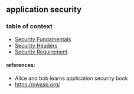 ## application security


### table of context
 - [Security Fundamentals](security_fundamentals.md)
 - [Security Headers](security_headers.md)
 - [Security Requirement](security_requirement.md)

#### references:
- Alice and bob learns application security book
- https://owasp.org/
